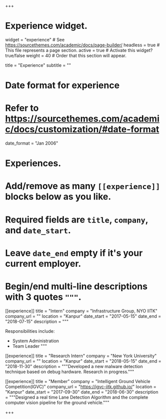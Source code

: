 +++
# Experience widget.
widget = "experience"  # See https://sourcethemes.com/academic/docs/page-builder/
headless = true  # This file represents a page section.
active = true  # Activate this widget? true/false
weight = 40  # Order that this section will appear.

title = "Experience"
subtitle = ""

# Date format for experience
#   Refer to https://sourcethemes.com/academic/docs/customization/#date-format
date_format = "Jan 2006"

# Experiences.
#   Add/remove as many `[[experience]]` blocks below as you like.
#   Required fields are `title`, `company`, and `date_start`.
#   Leave `date_end` empty if it's your current employer.
#   Begin/end multi-line descriptions with 3 quotes `"""`.
[[experience]]
  title = "Intern"
  company = "Infrastructure Group, NYO IITK"
  company_url = ""
  location = "Kanpur"
  date_start = "2017-05-15"
  date_end = "2018-07-15"
  description = """

  Responsibilities include:
  * System Administration
  * Team Leader
  """

[[experience]]
  title = "Research Intern"
  company = "New York University"
  company_url = ""
  location = "Kanpur"
  date_start = "2018-05-15"
  date_end = "2018-11-30"
  description = """Developed a new malware detection technique based on debug hardware. Research in progress."""

[[experience]]
  title = "Member"
  company = "Intelligent Ground Vehicle Competition(IGVC)"
  company_url = "https://igvc-iitk.github.io/"
  location = "Kanpur"
  date_start = "2017-09-30"
  date_end = "2018-06-30"
  description = """Designed a real time Lane Detection Algorithm and the complete computer vision pipeline for the ground vehicle."""

+++
